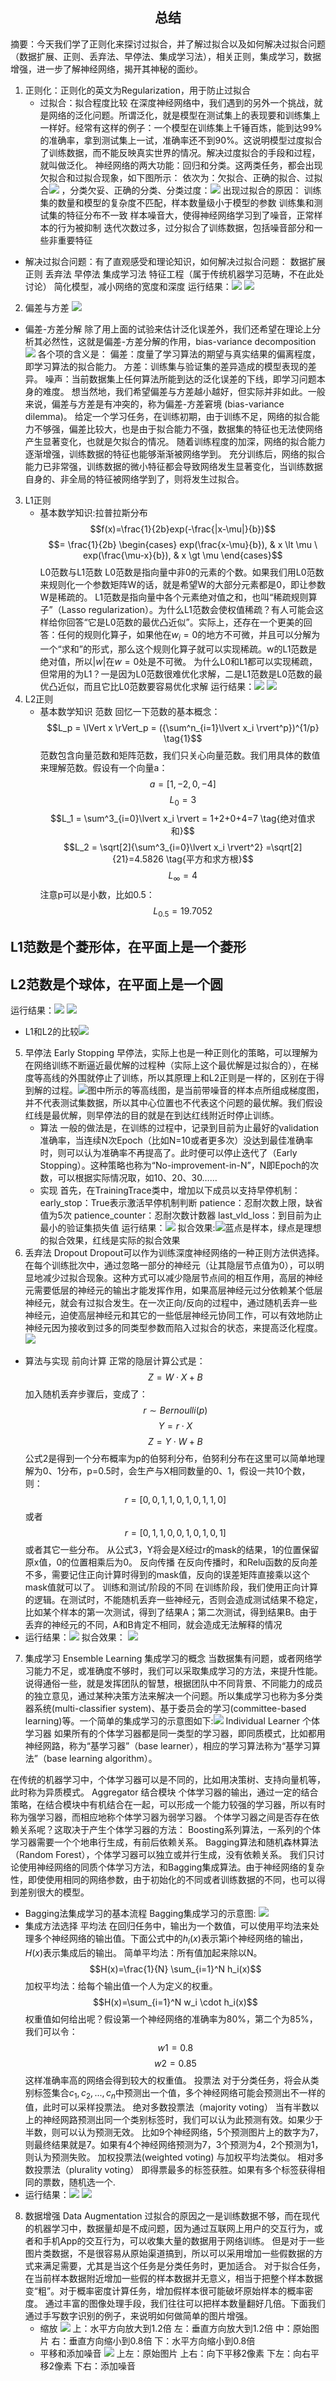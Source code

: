 ##      <center>总结</center>
摘要：今天我们学了正则化来探讨过拟合，并了解过拟合以及如何解决过拟合问题（数据扩展、正则、丢弃法、早停法、集成学习法），相关正则，集成学习，数据增强，进一步了解神经网络，揭开其神秘的面纱。
1. 正则化：正则化的英文为Regularization，用于防止过拟合
   + 过拟合：拟合程度比较
在深度神经网络中，我们遇到的另外一个挑战，就是网络的泛化问题。所谓泛化，就是模型在测试集上的表现要和训练集上一样好。经常有这样的例子：一个模型在训练集上千锤百炼，能到达99%的准确率，拿到测试集上一试，准确率还不到90%。这说明模型过度拟合了训练数据，而不能反映真实世界的情况。解决过度拟合的手段和过程，就叫做泛化。
神经网络的两大功能：回归和分类。这两类任务，都会出现欠拟合和过拟合现象，如下图所示：
依次为：欠拟合、正确的拟合、过拟合![](image/3.png) ，分类欠妥、正确的分类、分类过度：![](image/4.png)
出现过拟合的原因：
训练集的数量和模型的复杂度不匹配，样本数量级小于模型的参数
训练集和测试集的特征分布不一致
样本噪音大，使得神经网络学习到了噪音，正常样本的行为被抑制
迭代次数过多，过分拟合了训练数据，包括噪音部分和一些非重要特征
  + 解决过拟合问题：有了直观感受和理论知识，如何解决过拟合问题：
数据扩展
正则
丢弃法
早停法
集成学习法
特征工程（属于传统机器学习范畴，不在此处讨论）
简化模型，减小网络的宽度和深度
运行结果：![](image/a.png) ![](image/b.png)
2. 偏差与方差
![](image/1.png)
  + 偏差-方差分解
除了用上面的试验来估计泛化误差外，我们还希望在理论上分析其必然性，这就是偏差-方差分解的作用，bias-variance decomposition
![](image/1.png)
各个项的含义是：
偏差：度量了学习算法的期望与真实结果的偏离程度，即学习算法的拟合能力。
方差：训练集与验证集的差异造成的模型表现的差异。
噪声：当前数据集上任何算法所能到达的泛化误差的下线，即学习问题本身的难度。
想当然地，我们希望偏差与方差越小越好，但实际并非如此。一般来说，偏差与方差是有冲突的，称为偏差-方差窘境 (bias-variance dilemma)。
给定一个学习任务，在训练初期，由于训练不足，网络的拟合能力不够强，偏差比较大，也是由于拟合能力不强，数据集的特征也无法使网络产生显著变化，也就是欠拟合的情况。
随着训练程度的加深，网络的拟合能力逐渐增强，训练数据的特征也能够渐渐被网络学到。
充分训练后，网络的拟合能力已非常强，训练数据的微小特征都会导致网络发生显著变化，当训练数据自身的、非全局的特征被网络学到了，则将发生过拟合。
3. L1正则
    + 基本数学知识:拉普拉斯分布
$$f(x)=\frac{1}{2b}exp(-\frac{|x-\mu|}{b})$$ $$= \frac{1}{2b} \begin{cases} exp(\frac{x-\mu}{b}), & x \lt \mu \ exp(\frac{\mu-x}{b}), & x \gt \mu \end{cases}$$
L0范数与L1范数
L0范数是指向量中非0的元素的个数。如果我们用L0范数来规则化一个参数矩阵W的话，就是希望W的大部分元素都是0，即让参数W是稀疏的。
L1范数是指向量中各个元素绝对值之和，也叫“稀疏规则算子”（Lasso regularization）。为什么L1范数会使权值稀疏？有人可能会这样给你回答“它是L0范数的最优凸近似”。实际上，还存在一个更美的回答：任何的规则化算子，如果他在$w_i=0$的地方不可微，并且可以分解为一个“求和”的形式，那么这个规则化算子就可以实现稀疏。w的L1范数是绝对值，所以$|w|$在$w=0$处是不可微。
为什么L0和L1都可以实现稀疏，但常用的为L1？一是因为L0范数很难优化求解，二是L1范数是L0范数的最优凸近似，而且它比L0范数要容易优化求解
运行结果：![](image/f.png) ![](image/g.png)
4. L2正则
   + 基本数学知识
范数
回忆一下范数的基本概念：
$$L_p = \lVert x \rVert_p = ({\sum^n_{i=1}\lvert x_i \rvert^p})^{1/p} \tag{1}$$
范数包含向量范数和矩阵范数，我们只关心向量范数。我们用具体的数值来理解范数。假设有一个向量a：
$$a=[1,-2,0,-4]$$
$$L_0=3 \tag{非0元素数}$$ $$L_1 = \sum^3_{i=0}\lvert x_i \rvert = 1+2+0+4=7 \tag{绝对值求和}$$ $$L_2 = \sqrt[2]{\sum^3_{i=0}\lvert x_i \rvert^2} =\sqrt[2]{21}=4.5826 \tag{平方和求方根}$$ $$L_{\infty}=4 \tag{最大值的绝对值}$$
注意p可以是小数，比如0.5：
$$L_{0.5}=19.7052$$
## L1范数是个菱形体，在平面上是一个菱形
## L2范数是个球体，在平面上是一个圆
运行结果：![](image/c.png) ![](image/d.png)
   + L1和L2的比较![](image/5.png)
5. 早停法 Early Stopping
早停法，实际上也是一种正则化的策略，可以理解为在网络训练不断逼近最优解的过程种（实际上这个最优解是过拟合的），在梯度等高线的外围就停止了训练，所以其原理上和L2正则是一样的，区别在于得到解的过程。![](image/6.png)图中所示的等高线图，是当前带噪音的样本点所组成梯度图，并不代表测试集数据，所以其中心位置也不代表这个问题的最优解。我们假设红线是最优解，则早停法的目的就是在到达红线附近时停止训练。
   + 算法
一般的做法是，在训练的过程中，记录到目前为止最好的validation 准确率，当连续N次Epoch（比如N=10或者更多次）没达到最佳准确率时，则可以认为准确率不再提高了。此时便可以停止迭代了（Early Stopping）。这种策略也称为“No-improvement-in-N”，N即Epoch的次数，可以根据实际情况取，如10、20、30……
   + 实现
首先，在TrainingTrace类中，增加以下成员以支持早停机制：
early_stop：True表示激活早停机制判断
patience：忍耐次数上限，缺省值为5次
patience_counter：忍耐次数计数器
last_vld_loss：到目前为止最小的验证集损失值
运行结果：![](image/h.png) 拟合效果:![](image/i.png)蓝点是样本，绿点是理想的拟合效果，红线是实际的拟合效果
6. 丢弃法 Dropout
Dropout可以作为训练深度神经网络的一种正则方法供选择。在每个训练批次中，通过忽略一部分的神经元（让其隐层节点值为0），可以明显地减少过拟合现象。这种方式可以减少隐层节点间的相互作用，高层的神经元需要低层的神经元的输出才能发挥作用，如果高层神经元过分依赖某个低层神经元，就会有过拟合发生。在一次正向/反向的过程中，通过随机丢弃一些神经元，迫使高层神经元和其它的一些低层神经元协同工作，可以有效地防止神经元因为接收到过多的同类型参数而陷入过拟合的状态，来提高泛化程度。![](image/7.png) 
  + 算法与实现
前向计算
正常的隐层计算公式是：
$$ Z = W \cdot X + B \tag{1} $$
加入随机丢弃步骤后，变成了：
$$ r \sim Bernoulli(p) \tag{2} $$ $$Y = r \cdot X \tag{3}$$ $$Z = Y \cdot W + B \tag{4} $$
公式2是得到一个分布概率为p的伯努利分布，伯努利分布在这里可以简单地理解为0、1分布，p=0.5时，会生产与X相同数量的0、1，假设一共10个数，则： $$ r=[0,0,1,1,0,1,0,1,1,0] $$ 或者 $$ r=[0,1,1,0,0,1,0,1,0,1] $$ 或者其它一些分布。
从公式3，Y将会是X经过r的mask的结果，1的位置保留原x值，0的位置相乘后为0。
反向传播
在反向传播时，和Relu函数的反向差不多，需要记住正向计算时得到的mask值，反向的误差矩阵直接乘以这个mask值就可以了。
训练和测试/阶段的不同
在训练阶段，我们使用正向计算的逻辑。在测试时，不能随机丢弃一些神经元，否则会造成测试结果不稳定，比如某个样本的第一次测试，得到了结果A；第二次测试，得到结果B。由于丢弃的神经元的不同，A和B肯定不相同，就会造成无法解释的情况
   + 运行结果：![](image/j.png) 拟合效果： ![](image/k.png)
7. 集成学习 Ensemble Learning
集成学习的概念
当数据集有问题，或者网络学习能力不足，或准确度不够时，我们可以采取集成学习的方法，来提升性能。说得通俗一些，就是发挥团队的智慧，根据团队中不同背景、不同能力的成员的独立意见，通过某种决策方法来解决一个问题。所以集成学习也称为多分类器系统(multi-classifier system)、基于委员会的学习(committee-based learning)等。一个简单的集成学习的示意图如下:![](image/8.png)
Individual Learner 个体学习器
如果所有的个体学习器都是同一类型的学习器，即同质模式，比如都用神经网路，称为“基学习器”（base learner），相应的学习算法称为“基学习算法”（base learning algorithm）。

在传统的机器学习中，个体学习器可以是不同的，比如用决策树、支持向量机等，此时称为异质模式。
Aggregator 结合模块
个体学习器的输出，通过一定的结合策略，在结合模块中有机结合在一起，可以形成一个能力较强的学习器，所以有时称为强学习器，而相应地称个体学习器为弱学习器。
个体学习器之间是否存在依赖关系呢？这取决于产生个体学习器的方法：
Boosting系列算法，一系列的个体学习器需要一个个地串行生成，有前后依赖关系。
Bagging算法和随机森林算法（Random Forest），个体学习器可以独立或并行生成，没有依赖关系。
我们只讨论使用神经网络的同质个体学习方法，和Bagging集成算法。由于神经网络的复杂性，即使使用相同的网络参数，由于初始化的不同或者训练数据的不同，也可以得到差别很大的模型。
   + Bagging法集成学习的基本流程
Bagging集成学习的示意图:
![](image/9.png)
   + 集成方法选择
平均法
在回归任务中，输出为一个数值，可以使用平均法来处理多个神经网络的输出值。下面公式中的$h_i(x)$表示第i个神经网络的输出，$H(x)$表示集成后的输出。
简单平均法：所有值加起来除以N。 $$H(x)=\frac{1}{N} \sum_{i=1}^N h_i(x)$$
加权平均法：给每个输出值一个人为定义的权重。 $$H(x)=\sum_{i=1}^N w_i \cdot h_i(x)$$
权重值如何给出呢？假设第一个神经网络的准确率为80%，第二个为85%，我们可以令：
$$w1=0.8$$
$$w2=0.85$$
这样准确率高的网络会得到较大的权重值。
投票法
对于分类任务，将会从类别标签集合${c_1, c_2, ...,c_n}$中预测出一个值，多个神经网络可能会预测出不一样的值，此时可以采样投票法。
绝对多数投票法（majority voting）
当有半数以上的神经网路预测出同一个类别标签时，我们可以认为此预测有效。如果少于半数，则可以认为预测无效。
比如9个神经网络，5个预测图片上的数字为7，则最终结果就是7。如果有4个神经网络预测为7，3个预测为4，2个预测为1，则认为预测失败。
加权投票法(weighted voting)
与加权平均法类似。
相对多数投票法（plurality voting）
即得票最多的标签获胜。如果有多个标签获得相同的票数，随机选一个.
  + 运行结果：![](image/10.png) ![](image/m.png)
8. 数据增强 Data Augmentation
过拟合的原因之一是训练数据不够，而在现代的机器学习中，数据量却是不成问题，因为通过互联网上用户的交互行为，或者和手机App的交互行为，可以收集大量的数据用于网络训练。
但是对于一些图片类数据，不是很容易从原始渠道搞到，所以可以采用增加一些假数据的方式来满足需要，尤其是当这个任务是分类任务时，更加适合。
对于拟合任务，在当前样本数据附近增加一些假的样本数据并无意义，相当于把整个样本数据变“粗”。对于概率密度计算任务，增加假样本很可能破坏原始样本的概率密度。
通过丰富的图像处理手段，我们往往可以把样本数量翻好几倍。下面我们通过手写数字识别的例子，来说明如何做简单的图片增强。
   + 缩放 ![](image/15.png)
上：水平方向放大到1.2倍
左：垂直方向放大到1.2倍
中：原始图片
右：垂直方向缩小到0.8倍
下：水平方向缩小到0.8倍
   + 平移和添加噪音  ![](image/16.png)
上左：原始图片
上右：向下平移2像素
下左：向右平移2像素
下右：添加噪音